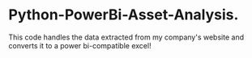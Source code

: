 # Python-PowerBi-Asset-Analysis.
This code handles the data extracted from my company's website and converts it to a power bi-compatible excel!
